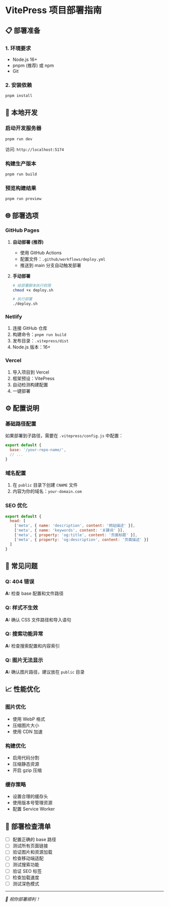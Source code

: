# VitePress 项目部署指南

## 📋 部署准备

### 1. 环境要求
- Node.js 16+ 
- pnpm (推荐) 或 npm
- Git

### 2. 安装依赖
```bash
pnpm install
```

## 🚀 本地开发

### 启动开发服务器
```bash
pnpm run dev
```
访问: `http://localhost:5174`

### 构建生产版本
```bash
pnpm run build
```

### 预览构建结果
```bash
pnpm run preview
```

## 🌐 部署选项

### GitHub Pages

1. **自动部署 (推荐)**
   - 使用 GitHub Actions
   - 配置文件：`.github/workflows/deploy.yml`
   - 推送到 main 分支自动触发部署

2. **手动部署**
   ```bash
   # 给部署脚本执行权限
   chmod +x deploy.sh
   
   # 执行部署
   ./deploy.sh
   ```

### Netlify

1. 连接 GitHub 仓库
2. 构建命令：`pnpm run build`
3. 发布目录：`.vitepress/dist`
4. Node.js 版本：16+

### Vercel

1. 导入项目到 Vercel
2. 框架预设：VitePress
3. 自动检测构建配置
4. 一键部署

## ⚙️ 配置说明

### 基础路径配置

如果部署到子路径，需要在 `.vitepress/config.js` 中配置：

```js
export default {
  base: '/your-repo-name/',
  // ...
}
```

### 域名配置

1. 在 `public` 目录下创建 `CNAME` 文件
2. 内容为你的域名：`your-domain.com`

### SEO 优化

```js
export default {
  head: [
    ['meta', { name: 'description', content: '网站描述' }],
    ['meta', { name: 'keywords', content: '关键词' }],
    ['meta', { property: 'og:title', content: '页面标题' }],
    ['meta', { property: 'og:description', content: '页面描述' }]
  ]
}
```

## 🔧 常见问题

### Q: 404 错误
**A:** 检查 base 配置和文件路径

### Q: 样式不生效
**A:** 确认 CSS 文件路径和导入语句

### Q: 搜索功能异常
**A:** 检查搜索配置和内容索引

### Q: 图片无法显示
**A:** 确认图片路径，建议放在 `public` 目录

## 📈 性能优化

### 图片优化
- 使用 WebP 格式
- 压缩图片大小
- 使用 CDN 加速

### 构建优化
- 启用代码分割
- 压缩静态资源
- 开启 gzip 压缩

### 缓存策略
- 设置合理的缓存头
- 使用版本号管理资源
- 配置 Service Worker

## 🎯 部署检查清单

- [ ] 配置正确的 base 路径
- [ ] 测试所有页面链接
- [ ] 验证图片和资源加载
- [ ] 检查移动端适配
- [ ] 测试搜索功能
- [ ] 验证 SEO 标签
- [ ] 检查加载速度
- [ ] 测试深色模式

---

*🎉 祝你部署顺利！*